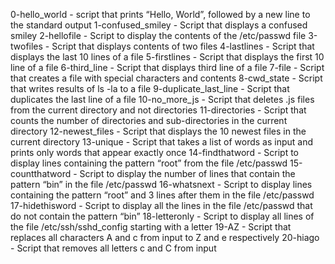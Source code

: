 0-hello_world - script that prints “Hello, World”, followed by a new line to the standard output
1-confused_smiley - Script that displays a confused smiley
2-hellofile - Script to display the contents of the /etc/passwd file
3-twofiles - Script that displays contents of two files
4-lastlines - Script that displays the last 10 lines of a file
5-firstlines - Script that displays the first 10 line of a file
6-third_line - Script that displays third line of a file
7-file - Script that creates a file with special characters and contents
8-cwd_state - Script that writes results of ls -la to a file
9-duplicate_last_line - Script that duplicates the last line of a file
10-no_more_js - Script that deletes .js files from the current directory and not directories
11-directories - Script that counts the number of directories and sub-directories in the current directory
12-newest_files - Script that displays the 10 newest files in the current directory
13-unique - Script that takes a list of words as input and prints only words that appear exactly once
14-findthatword - Script to display lines containing the pattern “root” from the file /etc/passwd
15-countthatword - Script to display the number of lines that contain the pattern “bin” in the file /etc/passwd
16-whatsnext - Script to display lines containing the pattern “root” and 3 lines after them in the file /etc/passwd
17-hidethisword - Script to display all the lines in the file /etc/passwd that do not contain the pattern “bin”
18-letteronly - Script to display all lines of the file /etc/ssh/sshd_config starting with a letter
19-AZ - Script that replaces all characters A and c from input to Z and e respectively
20-hiago - Script that removes all letters c and C from input
